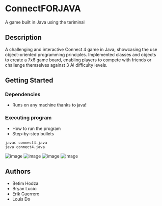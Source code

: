 # ConnectFORJAVA

A game built in Java using the teriminal

## Description

A challenging and interactive Connect 4 game in Java, showcasing the use object-oriented
programming principles. Implemented classes and objects to create a 7x6 game board, enabling players to compete
with friends or challenge themselves against 3 AI difficulty levels.

## Getting Started

### Dependencies

* Runs on any machine thanks to java!

### Executing program

* How to run the program
* Step-by-step bullets
```
javac connect4.java
java connect4.java
```
![image](https://github.com/Betim-Hodza/ConnectForJava/assets/106614572/ae3e151f-c866-4bb8-833b-c3dc18856ab1)
![image](https://github.com/Betim-Hodza/ConnectForJava/assets/106614572/fa9d25f8-a745-4b59-94f8-c315a02f2e2e)
![image](https://github.com/Betim-Hodza/ConnectForJava/assets/106614572/feaa3f28-9056-4ccd-b814-29ba34191642)
![image](https://github.com/Betim-Hodza/ConnectForJava/assets/106614572/641b4374-a5a4-47e7-9ffb-a98276248c17)


## Authors

* Betim Hodza
* Bryan Lucio
* Erik Guerrero
* Louis Do
